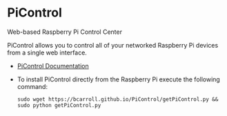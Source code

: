 # PiControl
  Web-based Raspberry Pi Control Center
  
  PiControl allows you to control all of your networked Raspberry Pi devices from a single web interface.

  * [PiControl Documentation](PiControl/index)

  * To install PiControl directly from the Raspberry Pi execute the following command:

    ``sudo wget https://bcarroll.github.io/PiControl/getPiControl.py && sudo python getPiControl.py``

